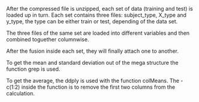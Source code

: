 After the compressed file is unzipped, each set of data (training and test) is loaded up in turn. Each set contains three files: subject_type, X_type and y_type, the type can be either train or test, depending of the data set.

The three files of the same set are loaded into different variables and then combined toguether columnwise.

After the fusion inside each set, they will finally attach one to another.

To get the mean and standard deviation out of the mega structure the function grep is used.

To get the average, the ddply is used with the function colMeans. The -c(1:2) inside the function is to remove the first two columns from the calculation.
